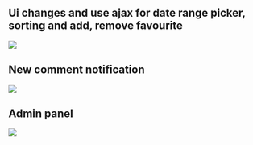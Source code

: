 ## Ui changes and use ajax for date range picker, sorting and add, remove favourite

![](finalDemo.gif)

## New comment notification

![](demo2.gif)

## Admin panel

![](demo3.gif)
